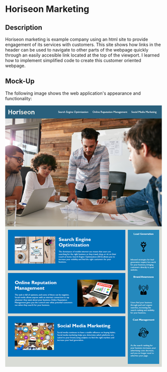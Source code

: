 # Horiseon Marketing

## Description


Horiseon marketing is example company using an html site to provide engagement of its services with customers. This site shows how links in the header can be used to navigate to other parts of the webpage quickly through an easily accesible link located at the top of the viewport. I learned how to implement simplified code to create this customer oriented webpage. 


## Mock-Up

The following image shows the web application's appearance and functionality:

![The Horiseon webpage includes a navigation bar, a header image, and cards with text and images at the bottom of the page.](01-html-css-git-homework-demo.png)



